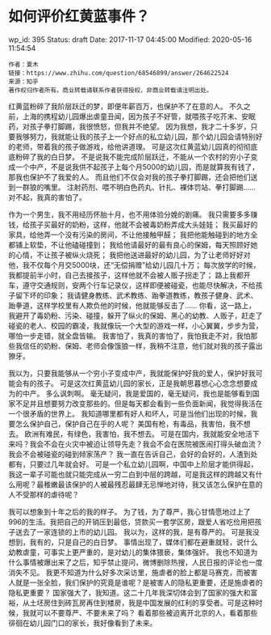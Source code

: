 # 如何评价红黄蓝事件？


wp_id: 395
Status: draft
Date: 2017-11-17 04:45:00
Modified: 2020-05-16 11:54:54


```
作者：夏木
链接：https://www.zhihu.com/question/68546899/answer/264622524
来源：知乎
著作权归作者所有。商业转载请联系作者获得授权，非商业转载请注明出处。
```

红黄蓝粉碎了我阶层跃迁的梦，即便年薪百万，也保护不了在意的人。
不久之前，上海的携程幼儿园爆出虐童丑闻，因为孩子不好管，就喂孩子吃芥末、安眠药，对孩子拳打脚踢，我很愤怒，但我并不绝望。
因为我想，我才二十多岁，只要我够努力，我就能让我的孩子上一个好点的私立幼儿园，那个幼儿园会请特别好的老师，带着我的孩子做游戏，给他讲道理。
可是这次红黄蓝幼儿园真的彻彻底底粉碎了我的白日梦。
不是说我不能完成阶层跃迁，不能从一个农村的穷小子变成一个中产，不是说我供不起孩子上每个月5000的幼儿园，而是就算我有钱了，那我也保护不了我爱的人。
而且他们不仅会对我的孩子拳打脚踢，还会把他们送到一群狼的嘴里。
注射药剂、喂不明白色药丸、针扎、裸体罚站、拳打脚踢……
对不起，我真的害怕了。

作为一个男生，我不用经历怀胎十月，也不用体验分娩的剧痛。
我只需要多多赚钱，给孩子买最好的奶粉，这样，他就不会被毒奶粉弄成大头娃娃；
我买最好的家具，给他弄一个没有污染的房间，不让他接触甲醛；
我把他能触碰到的地方全都铺上软垫，不让他磕碰撞到；
我给他请最好的最有良心的保姆，每天照顾好她的心情，不让孩子被纵火烧死；
我把他送进最好的幼儿园，为了让老师好好对他，我不仅每个月交5000块，还“无偿捐赠”给幼儿园几十万；
每次放学的时候，我都提前半小时，自己去接孩子，这样他就不会被人贩子拐走了；
路上我都开车，遵守交通规则，安两个行车记录仪，这样即便被碰瓷，也能尽快解决，不给孩子留下坏的印象；
我请健身教练、武术教练、跆拳道教练，教孩子健身、武术、跆拳道，这样学校里有人欺负他的时候，他就能够反击了……
你看，这一路上，我避开了毒奶粉、污染、碰撞，躲开了纵火的保姆、黑心的幼教、人贩子，赶走了碰瓷的老人、校园的霸凌，我就像玩一个大型的游戏一样，小心翼翼，步步为营，哪怕一步走错，就全盘皆输。
我害怕了，我真的害怕了，我怕我走不对，我怕那些我信任的奶粉、保姆、老师会像饿狼一样，我稍不注意，他们就对我的孩子露出獠牙。

我以为，只要我能够从一个穷小子变成中产，我就能保护好我的爱人，保护好我可能会有的孩子。
可是这次红黄蓝幼儿园的家长，正是我朝思暮想心心念念想要成为的中产。
多么讽刺啊。
毫无疑问，我是爱国的，毫无疑问，我也是能够看到国家不足并且想要努力改变那些的。但是每天都会看到一些负面新闻，我觉得我活在一个很矛盾的世界上。
我知道哪里都有好人和坏人，可是当他们出现的时候，我要怎么保护自己，保护自己在乎的人呢？
美国有枪，有毒品，我害怕，我不想去。
欧洲有难民，有绿色，我害怕，我不想去。
可是在国内，我就能安全地活下来吗？我会不会在火灾中被迫让领导先走？我会不会在医院被医闹打得头破血流？我会不会被碰瓷的碰到倾家荡产？
我一直在告诉自己，会好的会好的，人渣到处都有，只要过几年就会好。
可是一个私立幼儿园啊，中国中上阶层才能供得起，我这一辈子可能也就只能完成从一穷二白到中层的跨越，可是我这样的跨越又有什么用呢？最稚嫩最该保护的人被最残忍最肆无忌惮地对待，我又该怎么保护在意的人不受那样的虐待呢？

我可以想象到十年之后的我的样子。
为了钱，为了尊严，我心甘情愿地过上了996的生活。我把自己的开销压到最低，贷款买一套学区房，跟爱人省吃俭用把孩子送去了一家连锁的上市的幼儿园。
我以为，这样的我，是有尊严的。
可是我没想到，我有的，只是自己的白日梦。
事情出现了，媒体们都在避重就轻，说什么幼教虐童，可事实上更严重的，是对幼儿的集体猥亵，集体强奸。
我也不知道为什么事情被爆出来了之后，知乎禁止提问，微博删除热搜，人民日报的评论也一度消失不见。
我更不知道为什么好多次采访里，施虐者的脸上都是马赛克，而被害人就是一张全脸，我们保护的究竟是谁呢？是被害人的隐私更重要，还是施虐者的隐私更重要？
国家强大了，我知道。这二十几年我深切体会到了国家的强大和富裕，从土坯房住到砖瓦房再住到楼房，我是中国发展的红利的享受者。可是这种时候，我就可以不要尊严、不要未来了吗？
看着那些被迫离开北京的人，看着那些徘徊在幼儿园门口的家长，我好像看到了未来。